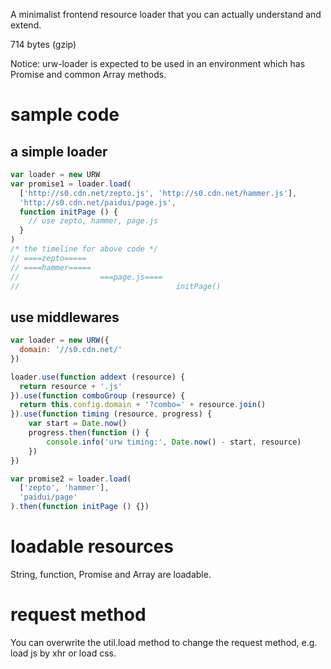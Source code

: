 A minimalist frontend resource loader that you can actually understand and extend.

714 bytes (gzip)

Notice: urw-loader is expected to be used in an environment which has Promise and common Array methods.

# sample code

## a simple loader

```javascript
var loader = new URW
var promise1 = loader.load(
  ['http://s0.cdn.net/zepto.js', 'http://s0.cdn.net/hammer.js'],
  'http://s0.cdn.net/paidui/page.js',
  function initPage () {
    // use zepto, hammer, page.js
  }
)
/* the timeline for above code */
// ====zepto=====
// ====hammer=====
//                  ===page.js====
//                                   initPage()
```

## use middlewares

```javascript
var loader = new URW({
  domain: '//s0.cdn.net/'
})

loader.use(function addext (resource) {
  return resource + '.js'
}).use(function comboGroup (resource) {
  return this.config.domain + '?combo=' + resource.join()
}).use(function timing (resource, progress) {
    var start = Date.now()
    progress.then(function () {
        console.info('urw timing:', Date.now() - start, resource)
    })
})

var promise2 = loader.load(
  ['zepto', 'hammer'],
  'paidui/page'
).then(function initPage () {})
```


# loadable resources
String, function, Promise and Array are loadable.

# request method
You can overwrite the util.load method to change the request method,
e.g. load js by xhr or load css.
